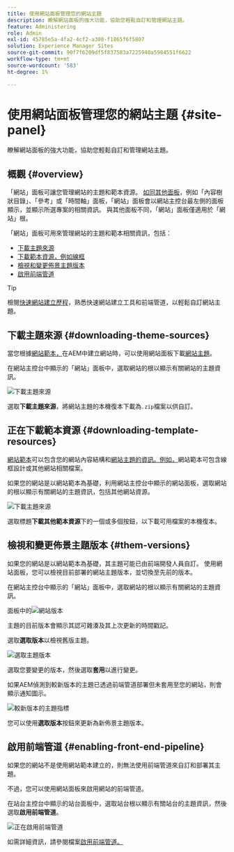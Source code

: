 ```yaml
---
title: 使用網站面板管理您的網站主題
description: 瞭解網站面板的強大功能，協助您輕鬆自訂和管理網站主題。
feature: Administering
role: Admin
exl-id: 45785e5a-4fa2-4cf2-a300-f1865f6f5807
solution: Experience Manager Sites
source-git-commit: 90f7f6209df5f837583a7225940a5984551f6622
workflow-type: tm+mt
source-wordcount: '583'
ht-degree: 1%

---
```



# 使用網站面板管理您的網站主題 {#site-panel}

瞭解網站面板的強大功能，協助您輕鬆自訂和管理網站主題。

## 概觀 {#overview}

「網站」面板可讓您管理網站的主題和範本資源。 [如同其他面板](/help/sites-cloud/authoring/sites-console/console-side-panel.md)，例如「內容樹狀目錄」、「參考」或「時間軸」面板，「網站」面板會以網站主控台最左側的面板顯示，並顯示所選專案的相關資訊。 與其他面板不同，「網站」面板僅適用於「網站」根。

「網站」面板可用來管理網站的主題和範本相關資訊，包括：

* [下載主題來源](#downloading-theme-sources)
* [下載範本資源，例如線框](#downloading-template-resources)
* [檢視和變更佈景主題版本](#theme-vrsions)
* [啟用前端管道](#enabling-the-front-end-pipeline)

>[!TIP]
>
>檢閱[快速網站建立歷程](/help/journey-sites/quick-site/overview.md)，熟悉快速網站建立工具和前端管道，以輕鬆自訂網站主題。

## 下載主題來源 {#downloading-theme-sources}

當您根據[網站範本，](site-templates.md)在AEM中建立網站時，可以使用網站面板下載[網站主題](site-themes.md)。

在網站主控台中顯示的「網站」面板中，選取網站的根以顯示有關網站的主題資訊。

![下載主題來源](/help/sites-cloud/administering/assets/download-theme-wireframe.png)

選取&#x200B;**下載主題來源**，將網站主題的本機復本下載為`.zip`檔案以供自訂。

## 正在下載範本資源 {#downloading-template-resources}

[網站範本](site-templates.md)可以包含您的網站內容結構和[網站主題的資訊。例如，](site-themes.md)網站範本可包含線框設計或其他網站相關檔案。

如果您的網站是以網站範本為基礎，利用網站主控台中顯示的網站面板，選取網站的根以顯示有關網站的主題資訊，包括其他網站資源。

![下載主題來源](/help/sites-cloud/administering/assets/download-theme-wireframe.png)

選取標題&#x200B;**下載其他範本資源**&#x200B;下的一個或多個按鈕，以下載可用檔案的本機復本。

## 檢視和變更佈景主題版本 {#them-versions}

如果您的網站是以網站範本為基礎，其主題可能已由前端開發人員自訂。 使用網站面板，您可以檢視目前部署的網站主題版本，並切換至先前的版本。

在網站主控台中顯示的「網站」面板中，選取網站的根以顯示有關網站的主題資訊。

面板中的![網站版本](/help/sites-cloud/administering/assets/theme-versions.png)

主題的目前版本會顯示其認可雜湊及其上次更新的時間戳記。

選取&#x200B;**選取版本**&#x200B;以檢視舊版主題。

![選取主題版本](/help/sites-cloud/administering/assets/select-theme-versions.png)

選取您要變更的版本，然後選取&#x200B;**套用**&#x200B;以進行變更。

如果AEM偵測到較新版本的主題已透過前端管道部署但未套用至您的網站，則會顯示通知圖示。

![較新版本的主題指標](/help/sites-cloud/administering/assets/new-theme-version.png)

您可以使用&#x200B;**選取版本**&#x200B;按鈕來更新為新佈景主題版本。

## 啟用前端管道 {#enabling-front-end-pipeline}

如果您的網站不是使用網站範本建立的，則無法使用前端管道來自訂和部署其主題。

不過，您可以使用網站面板來啟用網站的前端管道。

在站台主控台中顯示的站台面板中，選取站台根以顯示有關站台的主題資訊，然後選取&#x200B;**啟用前端管道**。

![正在啟用前端管道](/help/sites-cloud/administering/assets/enable-fep.png)

如需詳細資訊，請參閱檔案[啟用前端管道。](enable-front-end-pipeline.md)
